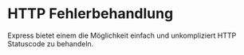 # HTTP Fehlerbehandlung 
Express bietet einem die Möglichkeit einfach und unkompliziert HTTP Statuscode zu behandeln.
